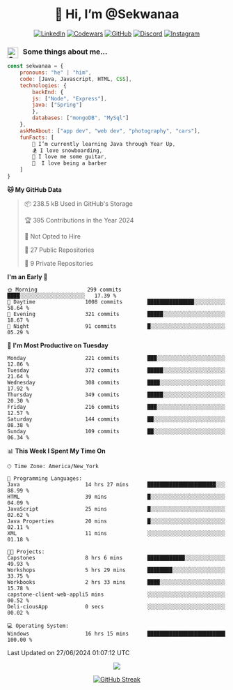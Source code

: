 <h1 align="center" style="font-size = 20px;">👋 Hi, I’m @Sekwanaa</h1>

<div align="center">
	
<a href="https://www.linkedin.com/in/chrisskchia/" target="blank">![LinkedIn](https://img.shields.io/badge/linkedin-%230077B5.svg?style=for-the-badge&logo=linkedin&logoColor=white)</a>
<a href="https://www.codewars.com/users/sekwanaa" target="blank">![Codewars](https://img.shields.io/badge/Codewars-B1361E?style=for-the-badge&logo=codewars&logoColor=grey)</a>
<a href="https://github.com/sekwanaa" target="blank">![GitHub](https://img.shields.io/badge/github-%23121011.svg?style=for-the-badge&logo=github&logoColor=white)</a>
<a href="https://discordapp.com/users/181891769414189056" target="blank">![Discord](https://img.shields.io/badge/Discord-%235865F2.svg?style=for-the-badge&logo=discord&logoColor=white)</a>
<a href="https://www.instagram.com/sekwanaa/" target="blank">![Instagram](https://img.shields.io/badge/Instagram-%23E4405F.svg?style=for-the-badge&logo=Instagram&logoColor=white)</a>

</div>

### <img align="left" alt="Coding" height="25" src="https://media.tenor.com/2aSuT7p_a_UAAAAi/peachcat-cat.gif"> &nbsp; Some things about me...

``` javascript
const sekwanaa = {
	pronouns: "he" | "him",
	code: [Java, Javascript, HTML, CSS],
	technologies: {
		backEnd: {
		js: ["Node", "Express"],
		java: ["Spring"]
		},
		databases: ["mongoDB", "MySql"]
	},
 	askMeAbout: ["app dev", "web dev", "photography", "cars"],
 	funFacts: [
		🌱 I’m currently learning Java through Year Up,
		🏂 I love snowboarding,
		🎸 I love me some guitar,
		💈  I love being a barber
	]
}
```
<!--Github Stats-->

<!--START_SECTION:waka-->
**🐱 My GitHub Data** 

> 📦 238.5 kB Used in GitHub's Storage 
 > 
> 🏆 395 Contributions in the Year 2024
 > 
> 🚫 Not Opted to Hire
 > 
> 📜 27 Public Repositories 
 > 
> 🔑 9 Private Repositories 
 > 
**I'm an Early 🐤** 

```text
🌞 Morning                299 commits         ████░░░░░░░░░░░░░░░░░░░░░   17.39 % 
🌆 Daytime                1008 commits        ███████████████░░░░░░░░░░   58.64 % 
🌃 Evening                321 commits         █████░░░░░░░░░░░░░░░░░░░░   18.67 % 
🌙 Night                  91 commits          █░░░░░░░░░░░░░░░░░░░░░░░░   05.29 % 
```
📅 **I'm Most Productive on Tuesday** 

```text
Monday                   221 commits         ███░░░░░░░░░░░░░░░░░░░░░░   12.86 % 
Tuesday                  372 commits         █████░░░░░░░░░░░░░░░░░░░░   21.64 % 
Wednesday                308 commits         ████░░░░░░░░░░░░░░░░░░░░░   17.92 % 
Thursday                 349 commits         █████░░░░░░░░░░░░░░░░░░░░   20.30 % 
Friday                   216 commits         ███░░░░░░░░░░░░░░░░░░░░░░   12.57 % 
Saturday                 144 commits         ██░░░░░░░░░░░░░░░░░░░░░░░   08.38 % 
Sunday                   109 commits         ██░░░░░░░░░░░░░░░░░░░░░░░   06.34 % 
```


📊 **This Week I Spent My Time On** 

```text
🕑︎ Time Zone: America/New_York

💬 Programming Languages: 
Java                     14 hrs 27 mins      ██████████████████████░░░   88.99 % 
HTML                     39 mins             █░░░░░░░░░░░░░░░░░░░░░░░░   04.09 % 
JavaScript               25 mins             █░░░░░░░░░░░░░░░░░░░░░░░░   02.62 % 
Java Properties          20 mins             █░░░░░░░░░░░░░░░░░░░░░░░░   02.11 % 
XML                      11 mins             ░░░░░░░░░░░░░░░░░░░░░░░░░   01.18 % 

🐱‍💻 Projects: 
Capstones                8 hrs 6 mins        ████████████░░░░░░░░░░░░░   49.93 % 
Workshops                5 hrs 29 mins       ████████░░░░░░░░░░░░░░░░░   33.75 % 
Workbooks                2 hrs 33 mins       ████░░░░░░░░░░░░░░░░░░░░░   15.78 % 
capstone-client-web-appli5 mins              ░░░░░░░░░░░░░░░░░░░░░░░░░   00.52 % 
Deli-ciousApp            0 secs              ░░░░░░░░░░░░░░░░░░░░░░░░░   00.02 % 

💻 Operating System: 
Windows                  16 hrs 15 mins      █████████████████████████   100.00 % 
```


 Last Updated on 27/06/2024 01:07:12 UTC
<!--END_SECTION:waka-->


<div align="center">
	
![](https://komarev.com/ghpvc/?username=sekwanaa&label=GITHUB-VISITORS&style=for-the-badge)

<div>

[![GitHub Streak](https://github-readme-streak-stats.herokuapp.com/?user=sekwanaa)](https://git.io/streak-stats)
 
</div>
 
</div>


<!---
# CERTIFICATES
### Google IT Automation with Python Specialization

>***Coursera --- Issued September 2022***
Online certificate issued by Coursera building skills using Git, Github, and Python

### Google IT Support Certificate
>***Coursera --- Issued November 2021***
Online certificate issued by Coursera building foundational skills including
troubleshooting and customer service, networking, operating systems, system
administration, and security.
--->

<!---
Jiggly-sensation/Jiggly-sensation is a ✨ special ✨ repository because its `README.md` (this file) appears on your GitHub profile.
You can click the Preview link to take a look at your changes.
--->


